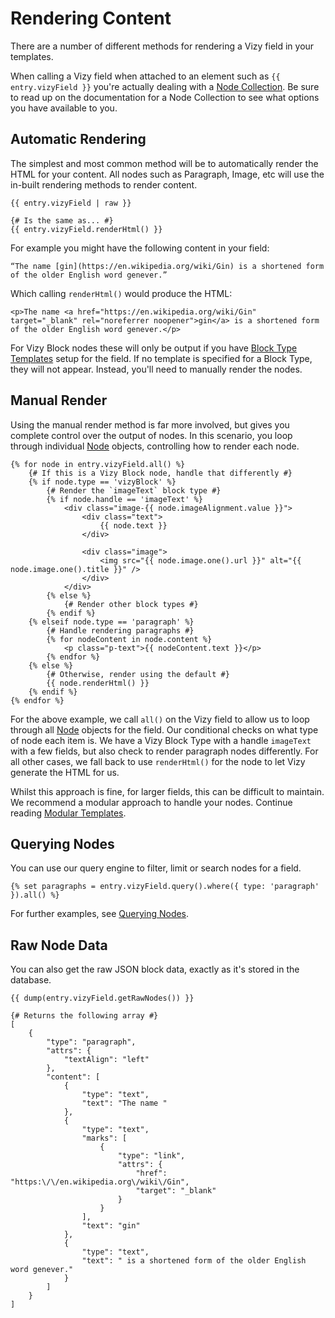 # Rendering Content
There are a number of different methods for rendering a Vizy field in your templates.

When calling a Vizy field when attached to an element such as `{{ entry.vizyField }}` you're actually dealing with a [Node Collection](docs:developers/node-collection). Be sure to read up on the documentation for a Node Collection to see what options you have available to you.

## Automatic Rendering
The simplest and most common method will be to automatically render the HTML for your content. All nodes such as Paragraph, Image, etc will use the in-built rendering methods to render content.

```twig
{{ entry.vizyField | raw }}

{# Is the same as... #}
{{ entry.vizyField.renderHtml() }}
```

For example you might have the following content in your field:

```
“The name [gin](https://en.wikipedia.org/wiki/Gin) is a shortened form of the older English word genever.”
```

Which calling `renderHtml()` would produce the HTML:

```twig
<p>The name <a href="https://en.wikipedia.org/wiki/Gin" target="_blank" rel="noreferrer noopener">gin</a> is a shortened form of the older English word genever.</p>
```

For Vizy Block nodes these will only be output if you have [Block Type Templates](docs:feature-tour/field-settings) setup for the field. If no template is specified for a Block Type, they will not appear. Instead, you'll need to manually render the nodes.

## Manual Render
Using the manual render method is far more involved, but gives you complete control over the output of nodes. In this scenario, you loop through individual [Node](docs:developers/node) objects, controlling how to render each node.

```twig
{% for node in entry.vizyField.all() %}
    {# If this is a Vizy Block node, handle that differently #}
    {% if node.type == 'vizyBlock' %}
        {# Render the `imageText` block type #}
        {% if node.handle == 'imageText' %}
            <div class="image-{{ node.imageAlignment.value }}">
                <div class="text">
                    {{ node.text }}
                </div>

                <div class="image">
                    <img src="{{ node.image.one().url }}" alt="{{ node.image.one().title }}" />
                </div>
            </div>
        {% else %}
            {# Render other block types #}
        {% endif %}
    {% elseif node.type == 'paragraph' %}
        {# Handle rendering paragraphs #}
        {% for nodeContent in node.content %}
            <p class="p-text">{{ nodeContent.text }}</p>
        {% endfor %}
    {% else %}
        {# Otherwise, render using the default #}
        {{ node.renderHtml() }}
    {% endif %}
{% endfor %}
```

For the above example, we call `all()` on the Vizy field to allow us to loop through all [Node](docs:developers/node) objects for the field. Our conditional checks on what type of node each item is. We have a Vizy Block Type with a handle `imageText` with a few fields, but also check to render paragraph nodes differently. For all other cases, we fall back to use `renderHtml()` for the node to let Vizy generate the HTML for us.

Whilst this approach is fine, for larger fields, this can be difficult to maintain. We recommend a modular approach to handle your nodes. Continue reading [Modular Templates](docs:template-guides/modular-templates).

## Querying Nodes
You can use our query engine to filter, limit or search nodes for a field.

```twig
{% set paragraphs = entry.vizyField.query().where({ type: 'paragraph' }).all() %}
```

For further examples, see [Querying Nodes](docs:template-guides/querying-nodes).

## Raw Node Data
You can also get the raw JSON block data, exactly as it's stored in the database.

```twig
{{ dump(entry.vizyField.getRawNodes()) }}

{# Returns the following array #}
[
    {
        "type": "paragraph",
        "attrs": {
            "textAlign": "left"
        },
        "content": [
            {
                "type": "text",
                "text": "The name "
            },
            {
                "type": "text",
                "marks": [
                    {
                        "type": "link",
                        "attrs": {
                            "href": "https:\/\/en.wikipedia.org\/wiki\/Gin",
                            "target": "_blank"
                        }
                    }
                ],
                "text": "gin"
            },
            {
                "type": "text",
                "text": " is a shortened form of the older English word genever."
            }
        ]
    }
]
```
